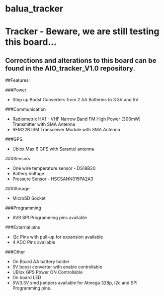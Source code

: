 balua_tracker
=============

# Tracker - Beware, we are still testing this board...

## Corrections and alterations to this board can be found in the AIO_tracker_V1.0 repository.


##Features:

###Power
- Step up Boost Converters from 2 AA Batteries to 3.3V and 5V

###Communication
- Radiometrix HX1 - VHF Narrow Band FM High Power (300mW) Transmitter with SMA Antenna
- RFM22B ISM Transceiver Module with SMA Antenna

###GPS
- Ublox Max 6 GPS with Sarantel antenna

###Sensors
- One wire temperature sensor - DS18B20
- Battery Voltage
- Pressure Sensor - HSCSANN015PA2A3 

###Storage
- MicroSD Socket

###Programming
- AVR SPI Programming pins available

###External pins
- I2c Pins with pull-up for expansion available
- 4 ADC Pins available

###Other
- On Board AA battery holder
- 5V boost converter with enable controllable
- UBlox GPS Power ON Controllable
- On board LED
- 5V/3.3V smd jumpers available for Atmega 328p, i2c and SPI Programming pins.
